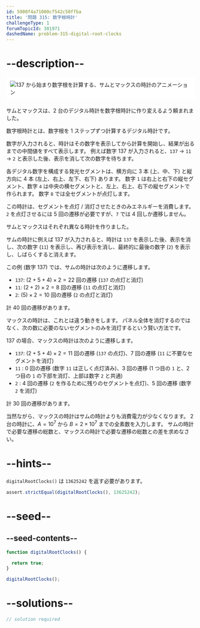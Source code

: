 ```yaml
---
id: 5900f4a71000cf542c50ffba
title: '問題 315: 数字根時計'
challengeType: 1
forumTopicId: 301971
dashedName: problem-315-digital-root-clocks
---
```


# --description--

<img alt="137 から始まり数字根を計算する、サムとマックスの時計のアニメーション" src="https://cdn.freecodecamp.org/curriculum/project-euler/digital-root-clocks.gif" style="background-color: white; padding: 10px; display: block; margin-right: auto; margin-left: auto; margin-bottom: 1.2rem;" />

サムとマックスは、2 台のデジタル時計を数字根時計に作り変えるよう頼まれました。

数字根時計とは、数字根を 1 ステップずつ計算するデジタル時計です。

数字が入力されると、時計はその数字を表示してから計算を開始し、結果が出るまでの中間値をすべて表示します。 例えば数字 137 が入力されると、`137` → `11` → `2` と表示した後、表示を消して次の数字を待ちます。

各デジタル数字を構成する発光セグメントは、横方向に 3 本 (上、中、下) と縦方向に 4 本 (左上、右上、左下、右下) あります。 数字 `1` は右上と右下の縦セグメント、数字 `4` は中央の横セグメントと、左上、右上、右下の縦セグメントで作られます。 数字 `8` では全セグメントが点灯します。

この時計は、セグメントを点灯 / 消灯させたときのみエネルギーを消費します。 `2` を点灯させるには 5 回の遷移が必要ですが、`7` では 4 回しか遷移しません。

サムとマックスはそれぞれ異なる時計を作りました。

サムの時計に例えば 137 が入力されると、時計は `137` を表示した後、表示を消し、次の数字 (`11`) を表示し、再び表示を消し、最終的に最後の数字 (`2`) を表示し、しばらくすると消えます。

この例 (数字 137) では、サムの時計は次のように遷移します。

- `137`: $(2 + 5 + 4) × 2 = 22$ 回の遷移 (`137` の点灯と消灯)
- `11`: $(2 + 2) × 2 = 8$ 回の遷移 (`11` の点灯と消灯)
- `2`: $(5) × 2 = 10$ 回の遷移 (`2` の点灯と消灯)

計 40 回の遷移があります。

マックスの時計は、これとは違う動きをします。 パネル全体を消灯するのではなく、次の数に必要のないセグメントのみを消灯するという賢い方法です。

137 の場合、マックスの時計は次のように遷移します。

- `137`: $(2 + 5 + 4) × 2 = 11$ 回の遷移 (`137` の点灯)、$7$ 回の遷移 (`11` に不要なセグメントを消灯)
- `11` : $0$ 回の遷移 (数字 `11` は正しく点灯済み)、$3$ 回の遷移 (1 つ目の `1` と、2 つ目の `1` の下部を消灯、上部は数字 `2` と共通)
- `2` : $4$ 回の遷移 (`2` を作るために残りのセグメントを点灯)、$5$ 回の遷移 (数字 `2` を消灯)

計 30 回の遷移があります。

当然ながら、マックスの時計はサムの時計よりも消費電力が少なくなります。 2 台の時計に、$A = {10}^7$ から $B = 2 × {10}^7$ までの全素数を入力します。 サムの時計で必要な遷移の総数と、マックスの時計で必要な遷移の総数との差を求めなさい。

# --hints--

`digitalRootClocks()` は `13625242` を返す必要があります。

```js
assert.strictEqual(digitalRootClocks(), 13625242);
```

# --seed--

## --seed-contents--

```js
function digitalRootClocks() {

  return true;
}

digitalRootClocks();
```

# --solutions--

```js
// solution required
```
